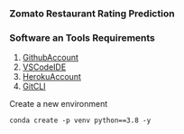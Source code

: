 
### Zomato Restaurant Rating Prediction
### Software an Tools Requirements
1. [GithubAccount](https:://github.com)
2. [VSCodeIDE](https://code.visualstudio.com/)
3. [HerokuAccount](https://heroku.com)
4. [GitCLI](https://git-scm.com/book/en/v2/Getting-Started-The-Command-Line)

Create a new environment
```
conda create -p venv python==3.8 -y 
```
